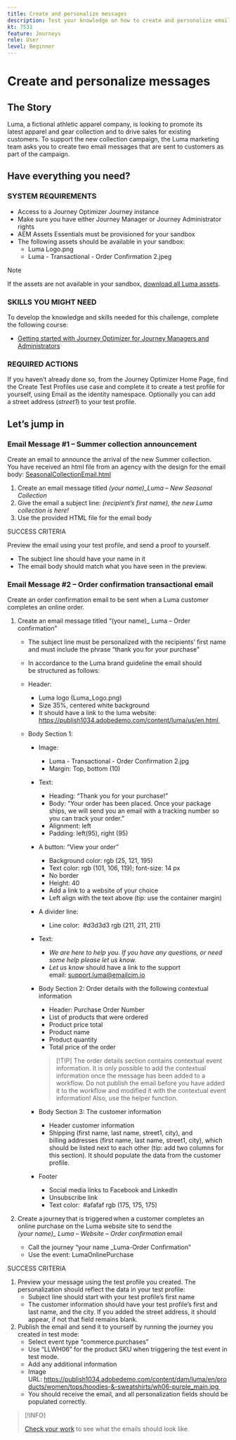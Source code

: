 ```yaml
---
title: Create and personalize messages
description: Test your knowledge on how to create and personalize emails.
kt: 7531
feature: Journeys
role: User
level: Beginner
---
```


# Create and personalize messages

## The Story

Luma, a fictional athletic apparel company, is looking to promote its latest apparel and gear collection and to drive sales for existing customers. To support the new collection campaign, the Luma marketing team asks you to create two email messages that are sent to customers as part of the campaign.

## Have everything you need?

### SYSTEM REQUIREMENTS

* Access to a Journey Optimizer Journey instance  
* Make sure you have either Journey Manager or Journey Administrator rights
* AEM Assets Essentials must be provisioned for your sandbox
* The following assets should be available in your sandbox:
  * Luma Logo.png
  * Luma - Transactional - Order Confirmation 2.jpeg

>[!NOTE]
>
>If the assets are not available in your sandbox, [download all Luma assets](/help/challenges/assets/email-assets/luma-assets.zip).

### SKILLS YOU MIGHT NEED

To develop the knowledge and skills needed for this challenge, complete the following course:

* [Getting started with Journey Optimizer for Journey Managers and Administrators](https://experienceleague.adobe.com/?recommended=JourneyOptimizer-U-1-2021.1)  

### REQUIRED ACTIONS

If you haven’t already done so, from the Journey Optimizer Home Page, find the Create Test Profiles use case and complete it to create a test profile for yourself, using Email as the identity namespace. Optionally you can add  a street address (*street1*) to your test profile.

## Let’s jump in

### Email Message #1 – Summer collection announcement

Create an email to announce the arrival of the new Summer collection. You have received an html file from an agency with the design for the email body: [SeasonalCollectionEmail.html](/help/challenges/assets/SeasonalCollectionEmail.html)

1. Create an email message titled *(your name)_Luma – New Seasonal Collection*
2. Give the email a subject line: *(recipient’s first name), the new Luma collection is here!*
3. Use the provided HTML file for the email body  

SUCCESS CRITERIA

Preview the email using your test profile, and send a proof to yourself.

* The subject line should have your name in it
* The email body should match what you have seen in the preview.

### Email Message #2 – Order confirmation transactional email

Create an order confirmation email to be sent when a Luma customer completes an online order.  

1. Create an email message titled “(your name)_ Luma – Order confirmation”  

   * The subject line must be personalized with the recipients’ first name and must include the phrase “thank you for your purchase”  
   * In accordance to the Luma brand guideline the email should be structured as follows:

   * Header:
     * Luma logo (Luma_Logo.png)
     * Size 35%, centered white background  
     * It should have a link to the luma website: https://publish1034.adobedemo.com/content/luma/us/en.html 

   * Body Section 1:  
      * Image:  
        * Luma - Transactional - Order Confirmation 2.jpg
        * Margin: Top, bottom (10)
      * Text:
        * Heading: “Thank you for your purchase!”
        * Body: “Your order has been placed. Once your package ships, we will send you an email with a tracking number so you can track your order.”
         * Alignment: left  
         * Padding: left(95), right (95)  
       * A button: “View your order”
         * Background color: rgb (25, 121, 195)
         * Text color: rgb (101, 106, 119); font-size: 14 px
         * No border 
         * Height: 40 
         * Add a link to a website of your choice  
         * Left align with the text above (tip: use the container margin)  
       * A divider line:  
         * Line color:  #d3d3d3 rgb (211, 211, 211)
       * Text:  
         * *We are here to help you. If you have any questions, or need some help please let us know.*
         * *Let us know* should have a link to the support email: support.luma@emailcim.io  

     * Body Section 2: Order details with the following contextual information
       * Header: Purchase Order Number
       * List of products that were ordered  
       * Product price total  
       * Product name
       * Product quantity
       * Total price of the order
  
        >
        >[!TIP]
        >The order details section contains contextual event information. It is only possible to add the contextual information once the message has been added to a workflow. Do not publish the email before you have added it to the workflow and modified it with the contextual event information! Also, use the helper function.

     * Body Section 3: The customer information  
       * Header customer information
       * Shipping (first name, last name, street1, city), and billing addresses (first name, last name, street1, city), which should be listed next to each other (tip: add two columns for this section). It should populate the data from the customer profile.  
     * Footer
       * Social media links to Facebook and LinkedIn
       * Unsubscribe link 
       * Text color:  #afafaf rgb (175, 175, 175)

2. Create a journey that is triggered when a customer completes an online purchase on the Luma website site to send the *(your name)_ Luma – Website – Order confirmation* email

   * Call the journey “your name _Luma-Order Confirmation”
   * Use the event: LumaOnlinePurchase  

SUCCESS CRITERIA

1. Preview your message using the test profile you created. The personalization should reflect the data in your test profile:  
   * Subject line should start with your test profile’s first name 
   * The customer information should have your test profile’s first and last name, and the city. If you added the street address, it should appear, if not that field remains blank. 
2. Publish the email and send it to yourself by running the journey you created in test mode: 
   * Select event type “commerce.purchases” 
   * Use “LLWH06” for the product SKU when triggering the test event in test mode.  
   * Add any additional information  
   * Image URL: https://publish1034.adobedemo.com/content/dam/luma/en/products/women/tops/hoodies-&-sweatshirts/wh06-purple_main.jpg 
   * You should receive the email, and all personalization fields should be populated correctly.

>[!INFO]
>
>[Check your work](/help/challenges/check-your-work/create-and-personalize-emails.md) to see what the emails should look like.
